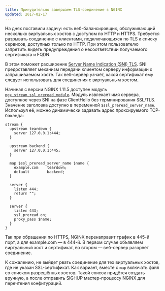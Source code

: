 ```yaml
---
title: Принудительно завершаем TLS-соединение в NGINX
updated: 2017-02-17
---
```


На днях поставили задачу: есть веб-балансировщик, обслуживающий несколько виртуальных хостов с доступом по HTTP и HTTPS. Требуется разрывать соединение с клиентами, подключающихся по TLS к списку сервисов, доступных только по HTTP. При этом пользователю запретить видеть предупреждения о несоответствии получаемого сертификата и FQDN.

В этом поможет расширение [Server Name Indication (SNI) TLS](https://tools.ietf.org/html/rfc6066#section-3). SNI предоставляет механизм передачи клиентом серверу информации о запрашиваемом хосте. Так веб-сервер узнаёт, какой сертификат ему следует использовать для соединения с виртуальным хостом.

Начиная с версии NGINX 1.11.5 доступен модуль [`ngx_stream_ssl_preread_module`](https://nginx.org/ru/docs/stream/ngx_stream_ssl_preread_module.html). Модуль извлекает имя сервера, доступное через SNI на фазе ClientHello без терминирования SSL/TLS. Значение заголовка доступно в переменной `$ssl_preread_server_name`. Используя её, можно динамически задавать адрес проксируемого TCP-бэкэнда:


```
stream {
  upstream teardown {
    server 127.0.0.1:444;
  }

  upstream backend {
    server 127.0.0.1:445;
  }

  map $ssl_preread_server_name $name {
    example.com    teardown;
    default        backend;
  }

  server {
    listen 444;
    return "";
  }

  server {
    listen 443;
    ssl_preread on;
    proxy_pass $name;
  }
}
```

Так при обращении по HTTPS, NGINX перенаправит трафик в 445-й порт, а для example.com — в 444-й. В первом случае объявляем виртуальный хост и сертификат, во втором — веб-сервер разорвёт соединение.

К сожалению, не выйдет рвать соединение для тех виртуальных хостов, где не указан SSL-сертификат. Как вариант, вместе с `map` включать файл со списком разрешённых хостов. Такой список придётся создать вручную, а после отправить SIGHUP мастер-процессу NGINX для перечтения конфигураций.
